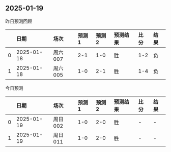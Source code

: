 

 ## 2025-01-19

昨日预测回顾

|    | 日期       | 场次    | 预测1   | 预测2   | 预测结果   | 比分   | 结果   |
|---:|:-----------|:--------|:--------|:--------|:-----------|:-------|:-------|
|  0 | 2025-01-18 | 周六007 | 2-1     | 1-0     | 胜         | 1-2    | 负     |
|  1 | 2025-01-18 | 周六005 | 1-0     | 2-1     | 胜         | 1-4    | 负     |

今日预测

|    | 日期       | 场次    | 预测1   | 预测2   | 预测结果   | 比分   | 结果   |
|---:|:-----------|:--------|:--------|:--------|:-----------|:-------|:-------|
|  0 | 2025-01-19 | 周日002 | 1-0     | 2-0     | 胜         | -      | -      |
|  1 | 2025-01-19 | 周日011 | 1-0     | 2-0     | 胜         | -      | -      |